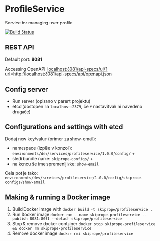 # ProfileService
Service for managing user profile 

[![Build Status](https://travis-ci.org/Kolebnica/ProfileService.svg?branch=master)](https://travis-ci.org/Kolebnica/ProfileService)

## REST API

Default port: **8081**

Accessing OpenAPI: [localhost:8081/api-specs/ui/?url=http://localhost:8081/api-specs/api/openapi.json](localhost:8081/api-specs/ui/?url=http://localhost:8081/api-specs/api/openapi.json)

## Config server

- Run server (opisano v parent projektu)  
- etcd (dostopen na `localhost:2379`, če v nastavitvah ni navedeno drugače)

## Configurations and settings with etcd

Dodaj new key/value (primer za show-email):
- namespace (izpiše v konzoli): `environments/dev/services/profileservice/1.0.0/config/` +  
- sledi bundle name: `skiprope-configs/` +  
- na koncu še ime spremenljivke: `show-email` 

Cela pot je tako: `environments/dev/services/profileservice/1.0.0/config/skiprope-configs/show-email` 

## Making & running a Docker image

1. Build Docker image with `docker build -t skiprope/profileservice . `
2. Run Docker image `docker run --name skiprope-profileservice --publish 8081:8081 --detach skiprope/profileservice`
3. Stop & remove docker container `docker stop skiprope-profileservice && docker rm skiprope-profileservice`
4. Remove docker image `docker rmi skiprope/profileservice`